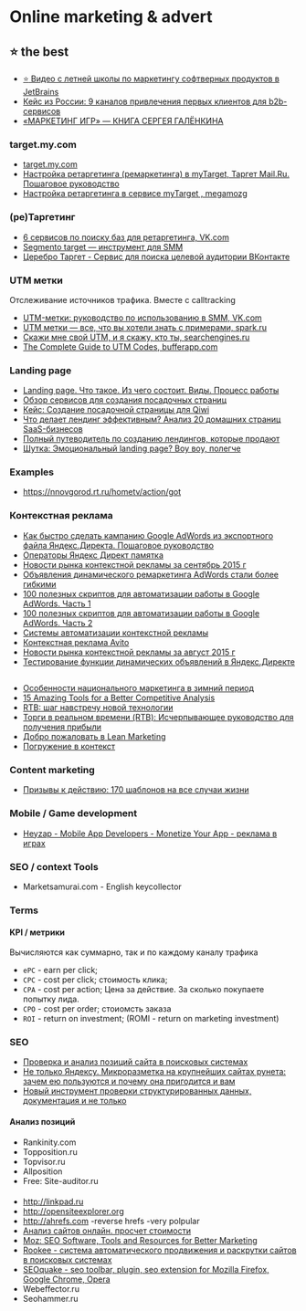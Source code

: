 # Online marketing & advert

## :star: the best
- [:star: Видео с летней школы по маркетингу софтверных продуктов в JetBrains](http://megamozg.ru/company/JetBrains/blog/19882/)
- [Кейс из России: 9 каналов привлечения первых клиентов для b2b-cервисов](https://vc.ru/p/first-reg-free)
- [«МАРКЕТИНГ ИГР» — КНИГА СЕРГЕЯ ГАЛЁНКИНА](http://galyonkin.com/book/)

### target.my.com
 - [target.my.com](https://target.my.com)
 - [Настройка ретаргетинга (ремаркетинга) в myTarget, Таргет Mail.Ru. Пошаговое руководство](http://www.shopolog.ru/metodichka/customer-retention/nastroyka-retargetinga-remarketinga-v-mytarget-target-mail-ru-poshagovoe-rukovodstvo/?utm_content=bufferb5f87)
 - [Настройка ретаргетинга в сервисе myTarget , megamozg](http://megamozg.ru/post/11396/)

### (ре)Таргетинг
 - [6 сервисов по поиску баз для ретаргетинга, VK.com](https://vk.com/fave?w=page-50894811_48995931)
 - [Segmento target — инструмент для SMM](segmento-target.ru)
 - [Церебро Таргет - Сервис для поиска целевой аудитории ВКонтакте](https://vk.com/cerebro_vk)

### UTM метки
Отслеживание источников трафика. Вместе с calltracking

  - [UTM-метки: руководство по использованию в SMM, VK.com](https://vk.com/fave?w=page-80368614_48963026)
  - [UTM метки — все, что вы хотели знать с примерами, spark.ru](http://spark.ru/startup/topvisor/blog/8715/utm-metki-vse-chto-vi-hoteli-znat-s-primerami)
  - [Скажи мне свой UTM, и я скажу, кто ты, searchengines.ru ](http://www.searchengines.ru/articles/skazhi_mne_svoy.html)
  - [The Complete Guide to UTM Codes, bufferapp.com](https://blog.bufferapp.com/utm-guide)

### Landing page
 - [Landing page. Что такое. Из чего состоит. Виды. Процесс работы](https://habrahabr.ru/post/273917/)
 - [Обзор сервисов для создания посадочных страниц](https://vc.ru/p/landing-constructor)
 - [Кейс: Создание посадочной страницы для Qiwi](https://vc.ru/p/qiwi-redkeds)
 - [Что делает лендинг эффективным? Анализ 20 домашних страниц SaaS-бизнесов](https://spark.ru/startup/54f45badc3fc7/blog/8370/chto-delaet-lending-effektivnim-analiz-20-domashnih-stranits-saas-biznesov)
 - [Полный путеводитель по созданию лендингов, которые продают](https://habrahabr.ru/company/iloveip/blog/263605/)
 - [Шутка: Эмоциональный landing page? Воу воу, полегче](https://habrahabr.ru/post/278421/)

### Examples
 - https://nnovgorod.rt.ru/hometv/action/got

### Контекстная реклама
 - [Как быстро сделать кампанию Google AdWords из экспортного файла Яндекс.Директа. Пошаговое руководство](http://www.searchengines.ru/articles/kak_bystro_sdelati.html)
 - [Операторы Яндекс Директ памятка](https://spark.ru/startup/yarate/blog/10553/operatori-yandeks-direkt-pamyatka)
 - [Новости рынка контекстной рекламы за сентябрь 2015 г](http://www.searchengines.ru/articles/novosti_rynka_sen_2015.html)
 - [Объявления динамического ремаркетинга AdWords стали более гибкими](http://www.searchengines.ru/news/archives/obyavleniya_din.html?utm_source=feedburner)
 - [100 полезных скриптов для автоматизации работы в Google AdWords. Часть 1](http://www.searchengines.ru/articles/100_use_scripts_1.html)
 - [100 полезных скриптов для автоматизации работы в Google AdWords. Часть 2](http://www.searchengines.ru/articles/100_use_scripts_2.html)
 - [Системы автоматизации контекстной рекламы](http://marketing-wiki.ru/wiki/%D0%A1%D0%B8%D1%81%D1%82%D0%B5%D0%BC%D1%8B_%D0%B0%D0%B2%D1%82%D0%BE%D0%BC%D0%B0%D1%82%D0%B8%D0%B7%D0%B0%D1%86%D0%B8%D0%B8_%D0%BA%D0%BE%D0%BD%D1%82%D0%B5%D0%BA%D1%81%D1%82%D0%BD%D0%BE%D0%B9_%D1%80%D0%B5%D0%BA%D0%BB%D0%B0%D0%BC%D1%8B)
 - [Контекстная реклама Avito](http://context.avito.ru/)
 - [Новости рынка контекстной рекламы за август 2015 г](http://www.searchengines.ru/articles/novosti_rynka_avg_2015.html)
 - [Тестирование функции динамических объявлений в Яндекс.Директе](http://www.searchengines.ru/articles/testirovanie_funk.html)

##
  - [Особенности национального маркетинга в зимний период](http://tema.livejournal.com/1930033.html)
  - [15 Amazing Tools for a Better Competitive Analysis](https://medium.com/gmr-web-team/15-amazing-tools-for-a-better-competitive-analysis-11491a4f457a#.qx7q4lif4)
  - [RTB: шаг навстречу новой технологии](https://megamozg.ru/company/realweb/blog/20008/)
  - [Торги в реальном времени (RTB): Исчерпывающее руководство для получения прибыли](https://megamozg.ru/post/20254/)
  - [Добро пожаловать в Lean Marketing](https://megamozg.ru/company/hopox/blog/20822/)
  - [Погружение в контекст](https://megamozg.ru/company/ruward/blog/16484/)

### Content marketing
 - [Призывы к действию: 170 шаблонов на все случаи жизни](http://texterra.ru/blog/prizyvy-k-deystviyu-170-shablonov-na-vse-sluchai-zhizni.html)

### Mobile / Game development
 - [Heyzap - Mobile App Developers - Monetize Your App - реклама в играх](https://www.heyzap.com/)

### SEO / context Tools
 - Marketsamurai.com - English keycollector

### Terms

#### KPI / метрики
Вычисляются как суммарно, так и по каждому каналу трафика

 - `ePC` - earn per click;
 - `CPC` - cost per click; стоимость клика;
 - `CPA` - cost per action; Цена за действие. За сколько покупаете попытку лида.
 - `CPO` - cost per order; стоиомсть заказа
 - `ROI` - return on investment; (ROMI - return on marketing investment)

### SEO
 - [Проверка и анализ позиций сайта в поисковых системах ](http://energoslon.com/)  
 - [Не только Яндексу. Микроразметка на крупнейших сайтах рунета: зачем ею пользуются и почему она пригодится и вам](http://habrahabr.ru/company/yandex/blog/246003/)
 - [Новый инструмент проверки структурированных данных, документация и не только](https://habrahabr.ru/company/google/blog/250179/)

#### Анализ позиций
 - Rankinity.com
 - Topposition.ru
 - Topvisor.ru
 - Allposition
 - Free: Site-auditor.ru

####
 - http://linkpad.ru
 - http://opensiteexplorer.org
 - http://ahrefs.com -reverse hrefs -very polpular
 - [Анализ сайтов онлайн. просчет стоимости](https://seolib.ru/)
 - [Moz: SEO Software, Tools and Resources for Better Marketing](http://seomoz.org)
 - [Rookee - система автоматического продвижения и раскрутки сайтов в поисковых системах](http://rookee.ru)
 - [SEOquake -  seo toolbar, plugin, seo extension for Mozilla Firefox, Google Chrome, Opera ](http://www.seoquake.com/)
 - Webeffector.ru
 - Seohammer.ru
